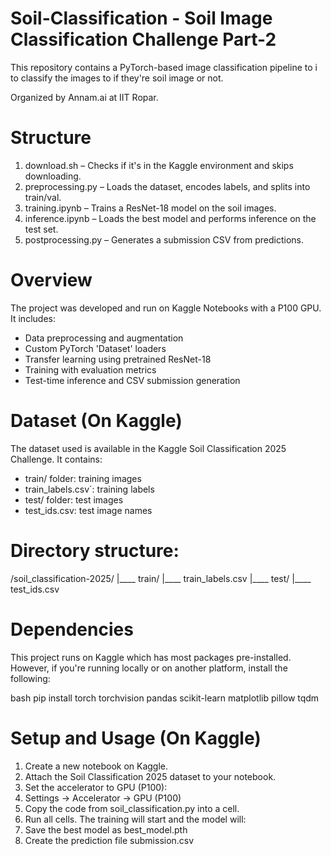 # Soil-Classification - Soil Image Classification Challenge Part-2

This repository contains a PyTorch-based image classification pipeline to i to classify the images to if they're soil image or not.

Organized by Annam.ai at IIT Ropar.

# Structure

1. download.sh – Checks if it's in the Kaggle environment and skips downloading.
2. preprocessing.py – Loads the dataset, encodes labels, and splits into train/val.
3. training.ipynb – Trains a ResNet-18 model on the soil images.
4. inference.ipynb – Loads the best model and performs inference on the test set.
5. postprocessing.py – Generates a submission CSV from predictions.

# Overview

The project was developed and run on Kaggle Notebooks with a P100 GPU. It includes:
- Data preprocessing and augmentation
- Custom PyTorch 'Dataset' loaders
- Transfer learning using pretrained ResNet-18
- Training with evaluation metrics
- Test-time inference and CSV submission generation

# Dataset (On Kaggle)

The dataset used is available in the Kaggle Soil Classification 2025 Challenge. It contains:
- train/ folder: training images
- train_labels.csv`: training labels
- test/ folder: test images
- test_ids.csv: test image names

# Directory structure:

/soil_classification-2025/
|____ train/
|____ train_labels.csv
|____ test/
|____ test_ids.csv

# Dependencies

This project runs on Kaggle which has most packages pre-installed. However, if you're running locally or on another platform, install the following:

bash
pip install torch torchvision pandas scikit-learn matplotlib pillow tqdm

# Setup and Usage (On Kaggle)

1. Create a new notebook on Kaggle.
2. Attach the Soil Classification 2025 dataset to your notebook.
3. Set the accelerator to GPU (P100):
4. Settings → Accelerator → GPU (P100)
5. Copy the code from soil_classification.py into a cell.
6. Run all cells. The training will start and the model will:
7. Save the best model as best_model.pth
8. Create the prediction file submission.csv